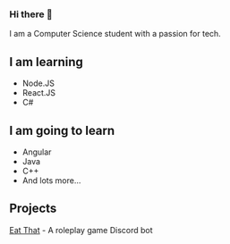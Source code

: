 ### Hi there 👋

I am a Computer Science student with a passion for tech.

I am learning
-------------
- Node.JS
- React.JS
- C#

I am going to learn
-------------------
- Angular
- Java
- C++
- And lots more...

Projects
----------------
[Eat That](https://eat-that.glitch.me/) - A roleplay game Discord bot


<!--
**jack-barr3tt/jack-barr3tt** is a ✨ _special_ ✨ repository because its `README.md` (this file) appears on your GitHub profile.

Here are some ideas to get you started:

- 🔭 I’m currently working on ...
- 🌱 I’m currently learning ...
- 👯 I’m looking to collaborate on ...
- 🤔 I’m looking for help with ...
- 💬 Ask me about ...
- 📫 How to reach me: ...
- 😄 Pronouns: ...
- ⚡ Fun fact: ...
-->
